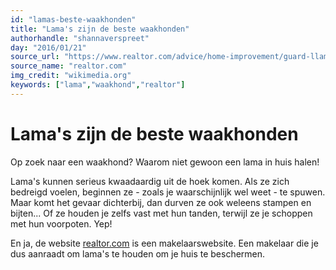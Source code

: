 ```yaml
---
id: "lamas-beste-waakhonden"
title: "Lama's zijn de beste waakhonden"
authorhandle: "shannaverspreet"
day: "2016/01/21"
source_url: "https://www.realtor.com/advice/home-improvement/guard-llamas/"
source_name: "realtor.com"
img_credit: "wikimedia.org"
keywords: ["lama","waakhond","realtor"]
---
```

# Lama's zijn de beste waakhonden
Op zoek naar een waakhond? Waarom niet gewoon een lama in huis halen!

Lama's kunnen serieus kwaadaardig uit de hoek komen. Als ze zich bedreigd voelen, beginnen ze - zoals je waarschijnlijk wel weet - te spuwen. Maar komt het gevaar dichterbij, dan durven ze ook weleens stampen en bijten... Of ze houden je zelfs vast met hun tanden, terwijl ze je schoppen met hun voorpoten. Yep!

En ja, de website <a href="https://www.realtor.com/advice/home-improvement/guard-llamas/">realtor.com</a> is een makelaarswebsite. Een makelaar die je dus aanraadt om lama's te houden om je huis te beschermen.